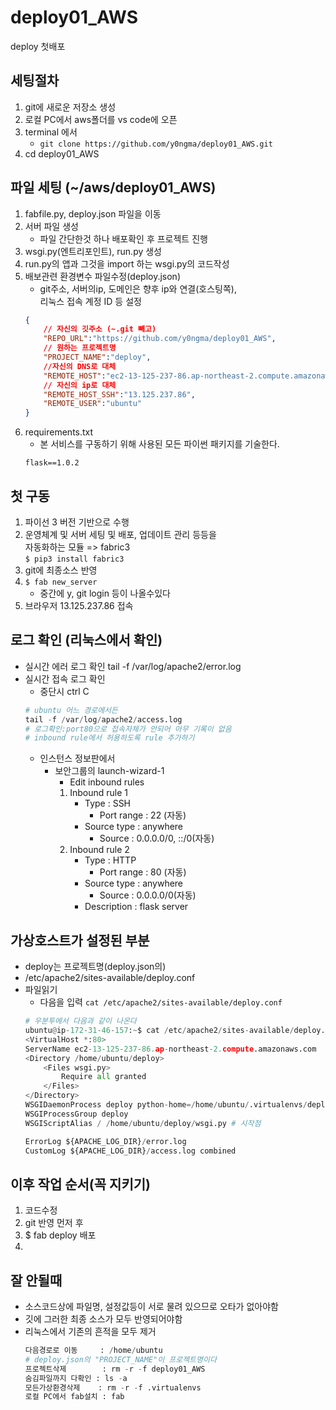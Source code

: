 # deploy01_AWS
deploy 첫배포

## 세팅절차
1. git에 새로운 저장소 생성
1. 로컬 PC에서 aws폴더를 vs code에 오픈
1. terminal 에서 
    - `git clone https://github.com/y0ngma/deploy01_AWS.git`
1. cd deploy01_AWS

## 파일 세팅 (~/aws/deploy01_AWS)
1. fabfile.py, deploy.json 파일을 이동
1. 서버 파일 생성
    - 파일 간단한것 하나 배포확인 후 프로젝트 진행
1. wsgi.py(엔트리포인트), run.py 생성
1. run.py의 앱과 그것을 import 하는 wsgi.py의 코드작성
1. 배보관련 환경변수 파일수정(deploy.json)
    - git주소, 서버의ip, 도메인은 향후 ip와 연결(호스팅쪽),  
    리눅스 접속 계정 ID 등 설정
    ```json
    {
        // 자신의 깃주소 (~.git 빼고)
        "REPO_URL":"https://github.com/y0ngma/deploy01_AWS",
        // 원하는 프로젝트명
        "PROJECT_NAME":"deploy",
        //자신의 DNS로 대체
        "REMOTE_HOST":"ec2-13-125-237-86.ap-northeast-2.compute.amazonaws.com", 
        // 자신의 ip로 대체
        "REMOTE_HOST_SSH":"13.125.237.86",
        "REMOTE_USER":"ubuntu"
    }
    ```
1. requirements.txt
    - 본 서비스를 구동하기 위해 사용된 모든 파이썬 패키지를 기술한다.
    ```
    flask==1.0.2
    ```

## 첫 구동
1. 파이선 3 버전 기반으로 수행
1. 운영체계 및 서버 세팅 및 배포, 업데이트 관리 등등을   
    자동화하는 모듈 => fabric3  
    `$ pip3 install fabric3`
1. git에 최종소스 반영
1. `$ fab new_server`
    - 중간에 y, git login 등이 나올수있다
1. 브라우저 13.125.237.86 접속

## 로그 확인 (리눅스에서 확인)
- 실시간 에러 로그 확인
    tail -f /var/log/apache2/error.log 
- 실시간 접속 로그 확인
    - 중단시 ctrl C
    ```py
    # ubuntu 어느 경로에서든
    tail -f /var/log/apache2/access.log 
    # 로그확인:port80으로 접속자체가 안되어 아무 기록이 없음
    # inbound rule에서 허용하도록 rule 추가하기
    ```
    - 인스턴스 정보판에서 
        - 보안그룹의 launch-wizard-1
            - Edit inbound rules
            1. Inbound rule 1
                - Type : SSH
                    - Port range    : 22 (자동)
                - Source type       : anywhere
                    - Source        : 0.0.0.0/0, ::/0(자동)
            1. Inbound rule 2 
                - Type : HTTP 
                    - Port range    : 80 (자동)
                - Source type       : anywhere                
                    - Source        : 0.0.0.0/0(자동)
                - Description : flask server

## 가상호스트가 설정된 부분
- deploy는 프로젝트명(deploy.json의)
- /etc/apache2/sites-available/deploy.conf
- 파일읽기  
    - 다음을 입력 `cat /etc/apache2/sites-available/deploy.conf`
    ```py 
    # 우분투에서 다음과 같이 나온다
    ubuntu@ip-172-31-46-157:~$ cat /etc/apache2/sites-available/deploy.conf
    <VirtualHost *:80>
    ServerName ec2-13-125-237-86.ap-northeast-2.compute.amazonaws.com
    <Directory /home/ubuntu/deploy>
        <Files wsgi.py>
            Require all granted
        </Files>
    </Directory>
    WSGIDaemonProcess deploy python-home=/home/ubuntu/.virtualenvs/deploy python-path=/home/ubuntu/deploy
    WSGIProcessGroup deploy
    WSGIScriptAlias / /home/ubuntu/deploy/wsgi.py # 시작점

    ErrorLog ${APACHE_LOG_DIR}/error.log
    CustomLog ${APACHE_LOG_DIR}/access.log combined
    ```


## 이후 작업 순서(꼭 지키기)
1. 코드수정
1. git 반영 먼저 후
1. $ fab deploy 배포
1. 


## 잘 안될때
- 소스코드상에 파일명, 설정값등이 서로 물려 있으므로 오타가 없아야함
- 깃에 그러한 최종 소스가 모두 반영되어야함
- 리눅스에서 기존의 흔적을 모두 제거
    ```py  
    다음경로로 이동     : /home/ubuntu
    # deploy.json의 "PROJECT_NAME"이 프로젝트명이다
    프로젝트삭제        : rm -r -f deploy01_AWS
    숨김파일까지 다확인 : ls -a
    모든가상환경삭제    : rm -r -f .virtualenvs
    로컬 PC에서 fab설치 : fab
    ```